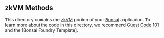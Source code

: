 ## zkVM Methods

This directory contains the [zkVM] portion of your [Bonsai] application. 
To learn more about the code in this directory, we recommend [Guest Code 101] and the [Bonsai Foundry Template]. 

[Guest Code 101]: https://dev.risczero.com/zkvm/developer-guide/guest-code-101
[zkVM]: https://dev.risczero.com/zkvm
[Bonsai]: https://dev.risczero.com/bonsai/
